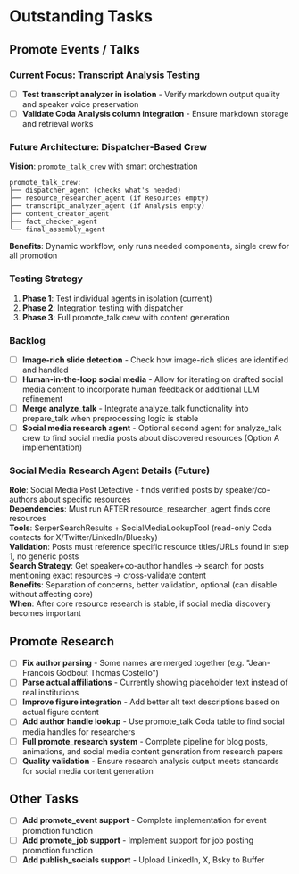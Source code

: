 # Outstanding Tasks

## Promote Events / Talks

### Current Focus: Transcript Analysis Testing
- [ ] **Test transcript analyzer in isolation** - Verify markdown output quality and speaker voice preservation
- [ ] **Validate Coda Analysis column integration** - Ensure markdown storage and retrieval works

### Future Architecture: Dispatcher-Based Crew
**Vision**: `promote_talk_crew` with smart orchestration
```
promote_talk_crew:
├── dispatcher_agent (checks what's needed)
├── resource_researcher_agent (if Resources empty)  
├── transcript_analyzer_agent (if Analysis empty)
├── content_creator_agent
├── fact_checker_agent
└── final_assembly_agent
```

**Benefits**: Dynamic workflow, only runs needed components, single crew for all promotion

### Testing Strategy
1. **Phase 1**: Test individual agents in isolation (current)
2. **Phase 2**: Integration testing with dispatcher
3. **Phase 3**: Full promote_talk crew with content generation

### Backlog
- [ ] **Image-rich slide detection** - Check how image-rich slides are identified and handled
- [ ] **Human-in-the-loop social media** - Allow for iterating on drafted social media content to incorporate human feedback or additional LLM refinement
- [ ] **Merge analyze_talk** - Integrate analyze_talk functionality into prepare_talk when preprocessing logic is stable
- [ ] **Social media research agent** - Optional second agent for analyze_talk crew to find social media posts about discovered resources (Option A implementation)

### Social Media Research Agent Details (Future)

**Role**: Social Media Post Detective - finds verified posts by speaker/co-authors about specific resources  
**Dependencies**: Must run AFTER resource_researcher_agent finds core resources  
**Tools**: SerperSearchResults + SocialMediaLookupTool (read-only Coda contacts for X/Twitter/LinkedIn/Bluesky)  
**Validation**: Posts must reference specific resource titles/URLs found in step 1, no generic posts  
**Search Strategy**: Get speaker+co-author handles → search for posts mentioning exact resources → cross-validate content  
**Benefits**: Separation of concerns, better validation, optional (can disable without affecting core)  
**When**: After core resource research is stable, if social media discovery becomes important

## Promote Research

- [ ] **Fix author parsing** - Some names are merged together (e.g. "Jean-Francois Godbout Thomas Costello")
- [ ] **Parse actual affiliations** - Currently showing placeholder text instead of real institutions
- [ ] **Improve figure integration** - Add better alt text descriptions based on actual figure content
- [ ] **Add author handle lookup** - Use promote_talk Coda table to find social media handles for researchers
- [ ] **Full promote_research system** - Complete pipeline for blog posts, animations, and social media content generation from research papers
- [ ] **Quality validation** - Ensure research analysis output meets standards for social media content generation

## Other Tasks

- [ ] **Add promote_event support** - Complete implementation for event promotion function
- [ ] **Add promote_job support** - Implement support for job posting promotion function
- [ ] **Add publish_socials support** - Upload LinkedIn, X, Bsky to Buffer
